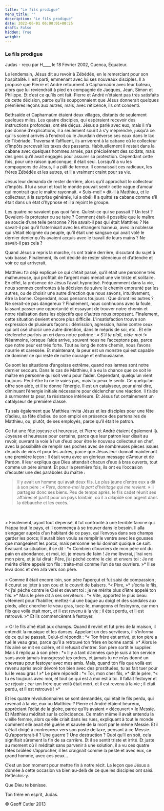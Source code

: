 ```yaml
---
title: "Le fils prodigue"
menu_title: ""
description: "Le fils prodigue"
date: 2022-06-01 06:00:01+00:25
draft: False
hidden: True
weight:
---
```

### Le fils prodigue

Judas - reçu par H____ le 18 Février 2002, Cuenca, Équateur.

Le lendemain, Jésus dit au revoir à Zébédée, en le remerciant pour son hospitalité. Il est parti, emmenant avec lui ses nouveaux disciples. Il a proposé que Pierre et André retournent à Capharnaüm avec leur bateau, alors que lui reviendrait à pied en compagnie de Jacques, Jean, Simon et Philippe. Et c’est ce qu’ils ont fait. Pierre et André n’étaient pas très satisfaits de cette décision, parce qu’ils soupçonnaient que Jésus donnerait quelques premières leçons aux autres, mais, avec réticence, ils ont consenti.

Bethsaïde et Capharnaüm étaient deux villages, distants de seulement quelques miles. Les quatre disciples, qui espéraient recevoir des instructions profondes, ont été déçus. Jésus a parlé avec eux, mais il n’a pas donné d’explications, il a seulement sourit à s’y méprendre, jusqu’à ce qu’ils soient arrivés à l’endroit où le Jourdain déverse ses eaux dans le lac de Tibériade. Traversant l’affluent, ils arrivèrent à la cabane où le collecteur d’impôts percevait les taxes des passants. Habituellement il restait dans la cabane avec quelques hommes armés, pas précisément des soldats, mais des gens qu’il avait engagés pour assurer sa protection. Cependant cette fois, pour une raison quelconque, il était seul. Lorsqu’il a vu les compagnons de Jésus, il a pâli de terreur. Il connaissait ces radicaux, les frères Zébédée et les autres, et il a vraiment craint pour sa vie.

Jésus leur demanda de rester derrière, alors qu’il approchait le collecteur d’impôts. Il lui a souri et tout le monde pouvait sentir cette vague d’amour qui montrait que le maître rayonnait. « Suis-moi! » dit-il  à Matthieu, et le collecteur, à la surprise générale, lui a obéi. Il a quitté sa cabane comme s’il était dans un état d’hypnose et il a rejoint le groupe.

Les quatre ne savaient pas quoi faire. Qu’est-ce qui se passait ? Un test ? Devaient-ils protester ou se taire ? Comment était-il possible que le maître se soucie d’une telle personne ? Ne savait-il pas qui était Matthieu ? Ne savait-il pas qu’il fraternisait avec les étrangers haineux, avec la noblesse qui s’était éloignée du peuple, qu’il était une sangsue qui avait volé le dernier denier qu’ils avaient acquis avec le travail de leurs mains ? Ne savait-il pas cela ?

Quand Jésus a repris la marche, ils ont traîné derrière, discutant du sujet à voix basse. Finalement, ils ont décidé de rester silencieux et d’attendre et voir ce qui arriverait.

Matthieu t’a déjà expliqué ce qui c’était passé, qu’il était une personne très malheureuse, qui profitait de l’argent mais menait une vie triste et solitaire. En effet, la présence de Jésus l’avait hypnotisé. Fréquemment dans la vie, nous sommes confrontés à la décision de suivre le chemin emprunté par les autres, ou de choisir une autre direction que nous savons, intuitivement, être la bonne. Cependant, nous pensons toujours : Que diront les autres ? Ne serait-ce pas dangereux ? Finalement, nous continuons avec la foule, laissant passer une opportunité et essayant de trouver notre chemin et notre réalisation dans les objectifs que d’autres nous proposent. Finalement, cette situation devient encore plus difficile. L’insatisfaction trouve son expression de plusieurs façons : démission, agression, haine contre ceux qui ont osé choisir une autre direction, dans le mépris de soi, etc.. Et elle déclenche parfois un cri dans notre poitrine : *« S’il te plaît, aide-moi !»* Néanmoins, lorsque l’aide arrive, souvent nous ne l’acceptons pas, parce que notre peur est très forte. Tout au long de notre chemin, nous l’avons nourrie et caressée. Et maintenant, la peur est un monstre qui est capable de dominer ce qui reste de notre courage et enthousiasme.

Ce sont les situations d’angoisse extrême, quand nos larmes sont notre dernier secours. Dans le cas de Matthieu, il a eu la chance que ce soit le maître en personne qui soit venu pour l’aider. Cependant, quelqu’un vient toujours. Peut-être tu ne le voies pas, mais tu peux le sentir. Ce quelqu’un offre son aide, et il te donne l’énergie. Il est un catalyseur, pour ainsi dire, diminuant l’énergie initiale nécessaire pour déclencher une réaction. Il t’aide à surmonter ta peur, ta résistance intérieure. Et Jésus fut certainement un catalyseur de première classe.

Tu sais également que Matthieu invita Jésus et les disciples pour une fête d’adieu, sa fête d’adieu
de son emploi en présence des partenaires de Matthieu, ou, plutôt, de  ses employés, parce qu’il était le patron.

Ce fut une fête joyeuse et heureuse, et Pierre et André étaient également là. Joyeuse et heureuse pour certains, parce que leur patron leur disait au revoir, ouvrant la voie à l’un d’eux pour être le nouveau collecteur en chef, avec la possibilité de remplir ses poches avec de nombreuses pièces issues de pots de vins et pour les autres, parce que Jésus leur donnait maintenant une première leçon : Il était venu avec un glorieux message d’Amour et de Pardon. Il leur expliqua que Dieu attendait chacun d’eux à bras ouverts, tout comme un père aimant. Et pour la première fois, ils ont eu l’occasion d’écouter une des paraboles du maître :

> Il y avait un homme qui avait deux fils. Le plus jeune d’entre eux a dit à son père : *« Père, donne-moi la part d’héritage qui me revient. »* Il partagea donc ses biens. Peu de temps après, le fils cadet réunit ses affaires et partit pour un pays lointain, où il a dilapidé son argent dans la débauche et les excès.
<br>
<br>
> Finalement, ayant tout dépensé, il fut confronté à une terrible famine qui frappa tout le pays, et il commença à se trouver dans le besoin. Il alla s’engager auprès d’un habitant de ce pays, qui l’envoya dans ses champs garder les porcs; Il aurait bien voulu se remplir le ventre avec les gousses que mangeaient les porcs, mais personne ne lui donnait quoique ce soit. Évaluant sa situation, il se dit : *« Combien d’ouvriers de mon père ont du pain en abondance, et moi, ici, je meurs de faim !  Je me lèverai, j’irai vers mon père, et je lui dirai : Père, j’ai péché contre le ciel et envers toi : Je ne mérite d’être appelé ton fils : traite-moi comme l’un de tes ouvriers. »* Il se leva donc et s’en alla vers son père.
<br>
<br>
> Comme il était encore loin, son père l’aperçut et fut saisi de compassion ; il courut se jeter à son cou et le couvrit de baisers.  *« Père, »* s’écria le fils, *« j’ai péché contre le Ciel et devant toi : je ne mérite plus d’être appelé ton fils. »* Mais le père dit à ses serviteurs : *« Vite, apportez le plus beau vêtement pour l’habiller, mettez-lui une bague au doigt et des sandales aux pieds, allez chercher le veau gras, tuez-le, mangeons et festoyons, car mon fils que voilà était mort, et il est revenu à la vie ; il était perdu, et il est retrouvé. »*  Et ils commencèrent à festoyer.
<br>
<br>
> Or le fils aîné était aux champs. Quand il revint et fut près de la maison, il entendit la musique et les danses. Appelant un des serviteurs, il s’informa de ce qui se passait. Celui-ci répondit : *« Ton frère est arrivé, et ton père a tué le veau gras, parce qu’il a retrouvé ton frère en bonne santé. »* Alors le fils aîné se mit en colère, et il refusait d’entrer. Son père sortit le supplier.  Mais il répliqua à son père : *« Il y a tant d’années que je suis à ton service sans avoir jamais transgressé tes ordres, et jamais tu ne m’as donné un chevreau pour festoyer avec mes amis. Mais, quand ton fils que voilà est revenu après avoir dévoré ton bien avec des prostituées, tu as fait tuer pour lui le veau gras ! »* Le père répondit : *« Toi, mon cher fils, »* dit le père, *« tu es toujours avec moi, et tout ce qui est à moi est à toi.  Il fallait festoyer et se réjouir ; car ton frère que voilà était mort, et il est revenu à la vie ; il était perdu, et il est retrouvé ! »*

Et les quatre révolutionnaires se sont demandés, qui était le fils perdu, qui revenait à la vie, eux ou Matthieu ? Pierre et André étaient heureux, appréciant l’éclat de la gloire, parce qu’ils avaient « découvert » le Messie. Et Matthieu méditait sur la coïncidence. Ce matin même il avait entendu la vieille femme, alors qu’elle criait dans les rues, expliquant à tout le monde comment elle avait été guérie et sauvée de la mort par le même Messie. Et il s’était dirigé à contrecœur vers son poste de taxe, pensant à ce Messie. Qu’apporterait-il ? Une guerre ? Une destruction ? Quoi qu’il en soit, cela signifiait sûrement la fin de sa carrière. Et il se sentit triste et irrité. Et juste au moment où il méditait sans parvenir à une solution, il a vu ces quatre têtes brûlées s’approcher, il les craignait comme la peste et avec eux, ce grand homme, avec ces yeux…

C’est un bon moment pour mettre fin à notre récit. La leçon que Jésus a donnée à cette occasion va bien au-delà de ce que les disciples ont saisi. Réfléchis-y.

Que Dieu te bénisse.

Ton frère en esprit, Judas.

© Geoff Cutler 2013

